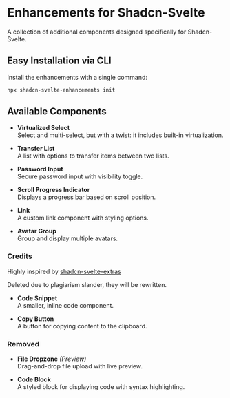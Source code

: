 # Enhancements for Shadcn-Svelte
A collection of additional components designed specifically for Shadcn-Svelte.

## Easy Installation via CLI
Install the enhancements with a single command:

```bash
npx shadcn-svelte-enhancements init
```

## Available Components

- **Virtualized Select**  
  Select and multi-select, but with a twist: it includes built-in virtualization.

- **Transfer List**  
  A list with options to transfer items between two lists.

- **Password Input**  
  Secure password input with visibility toggle.

- **Scroll Progress Indicator**  
  Displays a progress bar based on scroll position.

- **Link**  
  A custom link component with styling options.

- **Avatar Group**  
  Group and display multiple avatars.


### Credits

Highly inspired by [shadcn-svelte-extras](https://www.shadcn-svelte-extras.com/) 

Deleted due to plagiarism slander, they will be rewritten.

- **Code Snippet**  
  A smaller, inline code component.

- **Copy Button**  
  A button for copying content to the clipboard.

### Removed

- **File Dropzone** *(Preview)*  
  Drag-and-drop file upload with live preview.

- **Code Block**  
  A styled block for displaying code with syntax highlighting.
